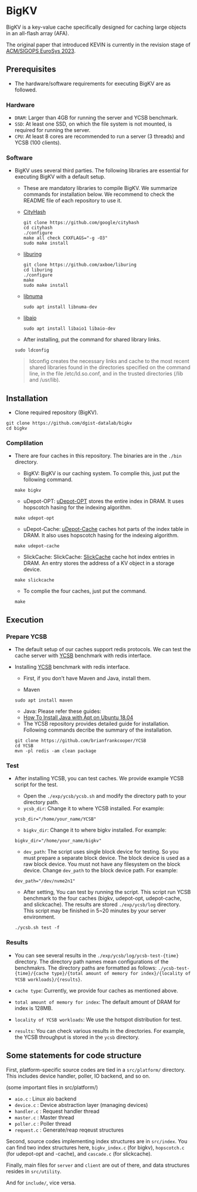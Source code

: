 # BigKV
BigKV is a key-value cache specifically designed for caching large objects in an all-flash array (AFA).

The original paper that introduced KEVIN is currently in the revision stage of [ACM/SIGOPS EuroSys 2023](https://2023.eurosys.org/).

## Prerequisites
* The hardware/software requirements for executing BigKV are as followed.

### Hardware
  * `DRAM`: Larger than 4GB for running the server and YCSB benchmark.
  * `SSD`: At least one SSD, on which the file system is not mounted, is required for running the server.
  * `CPU`: At least 8 cores are recommended to run a server (3 threads) and YCSB (100 clients).

### Software
* BigKV uses several third parties. The following libraries are essential for executing BigKV with a default setup.
  * These are mandatory libraries to compile BigKV. We summarize commands for installation below. We recommend to check the README file of each repository to use it.
  
  * [CityHash](https://github.com/google/cityhash)
   
	```
	git clone https://github.com/google/cityhash
	cd cityhash
	./configure
	make all check CXXFLAGS="-g -O3"
	sudo make install
	```
  * [liburing](https://github.com/axboe/liburing)
   
	```
	git clone https://github.com/axboe/liburing
	cd liburing
	./configure
	make
	sudo make install
	```
  * [libnuma](https://github.com/numactl/numactl)
  
	```
	sudo apt install libnuma-dev
	```
	
  * [libaio](https://pagure.io/libaio)
  
  	```
	sudo apt install libaio1 libaio-dev
  	```
  
  * After installing, put the command for shared library links.
  
  ```
  sudo ldconfig
  ```

  > ldconfig creates the necessary links and cache to the most recent shared libraries found in the directories specified on the command line, in the file /etc/ld.so.conf, and in the trusted directories (/lib and /usr/lib).

## Installation

* Clone required repository (BigKV).

```
git clone https://github.com/dgist-datalab/bigkv
cd bigkv
```

### Complilation

* There are four caches in this repository. The binaries are in the `./bin` directory.
  * BigKV: BigKV is our caching system. To complie this, just put the following command.

  ```
  make bigkv
  ```

  * uDepot-OPT: [uDepot-OPT](https://www.usenix.org/conference/fast19/presentation/kourtis) stores the entire index in DRAM. It uses hopscotch hasing for the indexing algorithm.

  ```
  make udepot-opt
  ```

  * uDepot-Cache: [uDepot-Cache](https://www.usenix.org/conference/fast19/presentation/kourtis) caches hot parts of the index table in DRAM. It also uses hopscotch hasing for the indexing algorithm.

  ```
  make udepot-cache
  ```

  * SlickCache: SlickCache: [SlickCache](http://bit.csc.lsu.edu/~fchen/publications/papers/socc18.pdf) cache hot index entries in DRAM. An entry stores the address of a KV object in a storage device.

  ```
  make slickcache
  ```
	
  * To complie the four caches, just put the command.
  ```
  make
  ```
  
## Execution

### Prepare YCSB

* The default setup of our caches support redis protocols. We can test the cache server with [YCSB](https://github.com/brianfrankcooper/YCSB) benchmark with redis interface.

* Installing [YCSB](https://github.com/brianfrankcooper/YCSB/tree/master/redis) benchmark with redis interface.

  * First, if you don't have Maven and Java, install them.

  * Maven

  ```
  sudo apt install maven
  ```

  * Java: Please refer these guides: 
  
  - [How To Install Java with Apt on Ubuntu 18.04](https://www.digitalocean.com/community/tutorials/how-to-install-java-with-apt-on-ubuntu-18-04)
	
  * The YCSB repository provides detailed guide for installation. Following commands decribe the summary of the installation.

  ```
  git clone https://github.com/brianfrankcooper/YCSB
  cd YCSB
  mvn -pl redis -am clean package
  ```

### Test

* After installing YCSB, you can test caches. We provide example YCSB script for the test.

  * Open the `./exp/ycsb/ycsb.sh` and modify the directory path to your directory path.

  - `ycsb_dir`: Change it to where YCSB installed. For example:

  ```
  ycsb_dir="/home/your_name/YCSB"
  ```

  - `bigkv_dir`: Change it to where bigkv installed. For example:

  ```
  bigkv_dir="/home/your_name/bigkv"
  ```

  - `dev_path`: The script uses single block device for testing. So you must prepare a separate block device. The block device is used as a raw block device. You must not have any filesystem on the block device. Change `dev_path` to the block device path. For example:

  ```
  dev_path="/dev/nvme2n1"
  ```

  * After setting, You can test by running the script. This script run YCSB benchmark to the four caches (bigkv, udepot-opt, udepot-cache, and slickcache). The results are stored `./exp/ycsb/log` directory. This script may be finished in 5~20 minutes by your server environment.

  ```
  ./ycsb.sh test -f
  ```

### Results

  * You can see several results in the `./exp/ycsb/log/ycsb-test-{time}` directory. The directory path names mean configurations of the benchmakrs. The directory paths are formatted as follows: `./ycsb-test-{time}/{cache type}/{total amount of memory for index}/{locality of YCSB workloads}/{results}`.
	
  - `cache type`: Currently, we provide four caches as mentioned above.

  - `total amount of memory for index`: The default amount of DRAM for index is 128MB.

  - `locality of YCSB workloads`: We use the hotspot distribution for test.

  - `results`: You can check various results in the directories. For example, the YCSB throughput is stored in the `ycsb` directory.

## Some statements for code structure

First, platform-specific source codes are tied in a `src/platform/` directory.
This includes device handler, poller, IO backend, and so on.

(some important files in src/platform/)
- `aio.c`     : Linux aio backend
- `device.c`  : Device abstraction layer (managing devices)
- `handler.c` : Request handler thread
- `master.c`  : Master thread
- `poller.c`  : Poller thread
- `request.c` : Generate/reap reqeust structures


Second, source codes implementing index structures are in `src/index`.
You can find two index structures here, `bigkv_index.c` (for bigkv), `hopscotch.c` (for udepot-opt and -cache), and `cascade.c` (for slickcache).

Finally, main files for `server` and `client` are out of there, and data structures resides in `src/utility`.

And for `include/`, vice versa.
